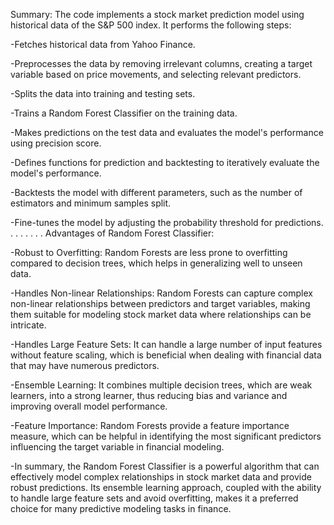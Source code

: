 Summary:
The code implements a stock market prediction model using historical data of the S&P 500 index. It performs the following steps:

-Fetches historical data from Yahoo Finance.

-Preprocesses the data by removing irrelevant columns, creating a target variable based on price movements, and selecting relevant predictors.

-Splits the data into training and testing sets.

-Trains a Random Forest Classifier on the training data.

-Makes predictions on the test data and evaluates the model's performance using precision score.

-Defines functions for prediction and backtesting to iteratively evaluate the model's performance.

-Backtests the model with different parameters, such as the number of estimators and minimum samples split.

-Fine-tunes the model by adjusting the probability threshold for predictions.
.
.
.
.
.
.
.
Advantages of Random Forest Classifier:

-Robust to Overfitting: Random Forests are less prone to overfitting compared to decision trees, which helps in generalizing well to unseen data.

-Handles Non-linear Relationships: Random Forests can capture complex non-linear relationships between predictors and target variables, making them suitable for modeling stock market data where relationships can be intricate.

-Handles Large Feature Sets: It can handle a large number of input features without feature scaling, which is beneficial when dealing with financial data that may have numerous predictors.

-Ensemble Learning: It combines multiple decision trees, which are weak learners, into a strong learner, thus reducing bias and variance and improving overall model performance.

-Feature Importance: Random Forests provide a feature importance measure, which can be helpful in identifying the most significant predictors influencing the target variable in financial modeling.

-In summary, the Random Forest Classifier is a powerful algorithm that can effectively model complex relationships in stock market data and provide robust predictions. Its ensemble learning approach, coupled with the ability to handle large feature sets and avoid overfitting, makes it a preferred choice for many predictive modeling tasks in finance.




